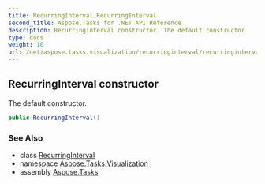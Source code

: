 ```yaml
---
title: RecurringInterval.RecurringInterval
second_title: Aspose.Tasks for .NET API Reference
description: RecurringInterval constructor. The default constructor
type: docs
weight: 10
url: /net/aspose.tasks.visualization/recurringinterval/recurringinterval/
---
```

## RecurringInterval constructor

The default constructor.

```csharp
public RecurringInterval()
```

### See Also

* class [RecurringInterval](../)
* namespace [Aspose.Tasks.Visualization](../../recurringinterval/)
* assembly [Aspose.Tasks](../../../)


